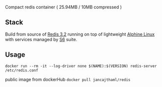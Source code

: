 Compact redis container ( 25.94MB / 10MB compressed )

## Stack

Build from source of [Redis 3.2](https://redis.io/download) running on top of lightweight [Alphine Linux](https://alpinelinux.org) with services managed by [S6](http://git.skarnet.org/cgi-bin/cgit.cgi/s6/about/) suite.

## Usage

`docker run --rm -it --log-driver none $(NAME):$(VERSION) redis-server /etc/redis.conf`

public image from dockerHub `docker pull jancajthaml/redis`
